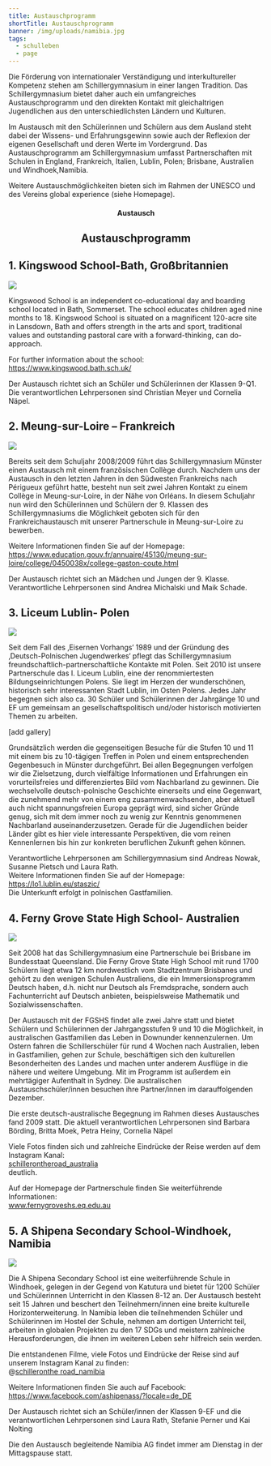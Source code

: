 ```yaml
---
title: Austauschprogramm
shortTitle: Austauschprogramm
banner: /img/uploads/namibia.jpg
tags:
  - schulleben
  - page
---
```

Die Förderung von internationaler Verständigung und interkultureller Kompetenz stehen am Schillergymnasium in einer langen Tradition. Das Schillergymnasium bietet daher auch ein umfangreiches Austauschprogramm und den direkten Kontakt mit gleichaltrigen Jugendlichen aus den unterschiedlichsten Ländern und Kulturen.  

Im Austausch mit den Schülerinnen und Schülern aus dem Ausland steht dabei der Wissens- und Erfahrungsgewinn sowie auch der Reflexion der eigenen Gesellschaft und deren Werte im Vordergrund. Das Austauschprogramm am Schillergymnasium umfasst Partnerschaften mit Schulen in England, Frankreich, Italien, Lublin, Polen; Brisbane, Australien und Windhoek,Namibia. 

Weitere Austauschmöglichkeiten bieten sich im Rahmen der UNESCO und des Vereins global experience (siehe Homepage). 

<center><div class="title"><h4>Austausch</h4><h2>Austauschprogramm</h2></div></center>

## 1. Kingswood School-Bath, Großbritannien

![](/img/uploads/kingswood.jpg)

Kingswood School is an independent co-educational day and boarding school located in Bath, Sommerset. The school educates children aged nine months to 18. Kingswood School is situated on a magnificent 120-acre site in Lansdown, Bath and offers strength in the arts and sport, traditional values and outstanding pastoral care with a forward-thinking, can do-approach.

For further information about the school:\
<https://www.kingswood.bath.sch.uk/>

Der Austausch richtet sich an Schüler und Schülerinnen der Klassen 9-Q1.\
Die verantwortlichen Lehrpersonen sind Christian Meyer und Cornelia Näpel.

## 2. Meung-sur-Loire – Frankreich

![](/img/uploads/meung_sur_loire.png)

Bereits seit dem Schuljahr 2008/2009 führt das Schillergymnasium Münster einen Austausch mit einem französischen Collège durch. Nachdem uns der Austausch in den letzten Jahren in den Südwesten Frankreichs nach Périgueux geführt hatte, besteht nun seit zwei Jahren Kontakt zu einem Collège in Meung-sur-Loire, in der Nähe von Orléans. In diesem Schuljahr nun wird den Schülerinnen und Schülern der 9. Klassen des Schillergymnasiums die Möglichkeit geboten sich für den Frankreichaustausch mit unserer Partnerschule in Meung-sur-Loire zu bewerben.

Weitere Informationen finden Sie auf der Homepage:\
<https://www.education.gouv.fr/annuaire/45130/meung-sur-loire/college/0450038x/college-gaston-coute.html>

Der Austausch richtet sich an Mädchen und Jungen der 9. Klasse. Verantwortliche Lehrpersonen sind Andrea Michalski und Maik Schade.

## 3. Liceum Lublin- Polen

![](/img/uploads/polen_2.jpg)

Seit dem Fall des ‚Eisernen Vorhangs‘ 1989 und der Gründung des ‚Deutsch-Polnischen Jugendwerkes‘ pflegt das Schillergymnasium freundschaftlich-partnerschaftliche Kontakte mit Polen. Seit 2010 ist unsere Partnerschule das I. Liceum Lublin, eine der renommiertesten Bildungseinrichtungen Polens. Sie liegt im Herzen der wunderschönen, historisch sehr interessanten Stadt Lublin, im Osten Polens. Jedes Jahr begegnen sich also ca. 30 Schüler und Schülerinnen der Jahrgänge 10 und EF um gemeinsam an gesellschaftspolitisch und/oder historisch motivierten Themen zu arbeiten.

\[add gallery]

Grundsätzlich werden die gegenseitigen Besuche für die Stufen 10 und 11 mit einem bis zu 10-tägigen Treffen in Polen und einem entsprechenden Gegenbesuch in Münster durchgeführt. Bei allen Begegnungen verfolgen wir die Zielsetzung, durch vielfältige Informationen und Erfahrungen ein vorurteilsfreies und differenziertes Bild vom Nachbarland zu gewinnen. Die wechselvolle deutsch-polnische Geschichte einerseits und eine Gegenwart, die zunehmend mehr von einem eng zusammenwachsenden, aber aktuell auch nicht spannungsfreien Europa geprägt wird, sind sicher Gründe genug, sich mit dem immer noch zu wenig zur Kenntnis genommenen Nachbarland auseinanderzusetzen. Gerade für die Jugendlichen beider Länder gibt es hier viele interessante Perspektiven, die vom reinen Kennenlernen bis hin zur konkreten beruflichen Zukunft gehen können.

Verantwortliche Lehrpersonen am Schillergymnasium sind Andreas Nowak, Susanne Pietsch und Laura Rath.\
Weitere Informationen finden Sie auf der Homepage:\
<https://lo1.lublin.eu/staszic/>\
Die Unterkunft erfolgt in polnischen Gastfamilien.

## 4. Ferny Grove State High School- Australien

![](/img/uploads/australia_2.jpg)

Seit 2008 hat das Schillergymnasium eine Partnerschule bei Brisbane im Bundesstaat Queensland. Die Ferny Grove State High School mit rund 1700 Schülern liegt etwa 12 km nordwestlich vom Stadtzentrum Brisbanes und gehört zu den wenigen Schulen Australiens, die ein Immersionsprogramm Deutsch haben, d.h. nicht nur Deutsch als Fremdsprache, sondern auch Fachunterricht auf Deutsch anbieten, beispielsweise Mathematik und Sozialwissenschaften.

Der Austausch mit der FGSHS findet alle zwei Jahre statt und bietet Schülern und Schülerinnen der Jahrgangsstufen 9 und 10 die Möglichkeit, in australischen Gastfamilien das Leben in Downunder kennenzulernen. Um Ostern fahren die Schillerschüler für rund 4 Wochen nach Australien, leben in Gastfamilien, gehen zur Schule, beschäftigen sich den kulturellen Besonderheiten des Landes und machen unter anderem Ausflüge in die nähere und weitere Umgebung. Mit im Programm ist außerdem ein mehrtägiger Aufenthalt in Sydney. Die australischen Austauschschüler/innen besuchen ihre Partner/innen im darauffolgenden Dezember.

Die erste deutsch-australische Begegnung im Rahmen dieses Austausches fand 2009 statt. Die aktuell verantwortlichen Lehrpersonen sind Barbara Börding, Britta Moek, Petra Heiny, Cornelia Näpel

Viele Fotos finden sich und zahlreiche Eindrücke der Reise werden auf dem Instagram Kanal:\
[schillerontheroad_australia](https://instagram.com/schillerontheroad_australia)\
deutlich.

Auf der Homepage der Partnerschule finden Sie weiterführende Informationen:\
[www.fernygroveshs.eq.edu.au ](www.fernygroveshs.eq.edu.au)

## 5. A Shipena Secondary School-Windhoek, Namibia

![](/img/uploads/namibia.jpg)

Die A Shipena Secondary School ist eine weiterführende Schule in Windhoek, gelegen in der Gegend von Katutura und bietet für 1200 Schüler und Schülerinnen Unterricht in den Klassen 8-12 an. Der Austausch besteht seit 15 Jahren und beschert den Teilnehmern/innen eine breite kulturelle Horizonterweiterung. In Namibia leben die teilnehmenden Schüler und Schülerinnen im Hostel der Schule, nehmen am dortigen Unterricht teil, arbeiten in globalen Projekten zu den 17 SDGs und meistern zahlreiche Herausforderungen, die ihnen im weiteren Leben sehr hilfreich sein werden. 

Die entstandenen Filme, viele Fotos und Eindrücke der Reise sind auf unserem Instagram Kanal zu finden: \
@[schilleronthe road_namibia](https://instagram.com/schillerontheroad_namibia)

Weitere Informationen finden Sie auch auf Facebook:\
<https://www.facebook.com/ashipenass/?locale=de_DE>

Der Austausch richtet sich an Schüler/innen der Klassen 9-EF und die verantwortlichen Lehrpersonen sind Laura Rath, Stefanie Perner und Kai Nolting

Die den Austausch begleitende Namibia AG findet immer am Dienstag in der Mittagspause statt.[](https://www.kingswood.bath.sch.uk/)